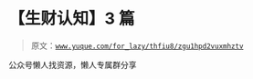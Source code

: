 # 【生财认知】3 篇

> 原文：[`www.yuque.com/for_lazy/thfiu8/zgu1hpd2vuxmhztv`](https://www.yuque.com/for_lazy/thfiu8/zgu1hpd2vuxmhztv)

公众号懒人找资源，懒人专属群分享